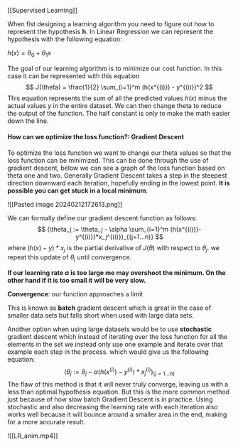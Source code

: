 [[Supervised Learning]]

When fist designing a learning algorithm you need to figure out how to represent the hypothesis **h**. In Linear Regression we can represent the hypothesis with the following equation:

$h(x) = \theta_0 + \theta_1x$

The goal of our learning algorithm is to minimize our cost function. In this case it can be represented with this equation 
$$
J(\theta) = \frac{1}{2} \sum_{i=1}^m (h(x^{(i)}) - y^{(i)})^2
$$
This equation represents the sum of all the predicted values $h(x)$ minus the actual values $y$ in the entire dataset. We can then change theta to reduce the output of the function. The half constant is only to make the math easier down the line. 

#### How can we optimize the loss function?: Gradient Descent

To optimize the loss function we want to change our theta values so that the loss function can be minimized. This can be done through the use of gradient descent, below we can see a graph of the loss function based on theta one and two. Generally Gradient Descent takes a step in the steepest direction downward each iteration, hopefully ending in the lowest point. **It is possible you can get stuck in a local minimum**.


![[Pasted image 20240212172613.png]]
 
We can formally define our gradient descent function as follows:
$$
(\theta_j := \theta_j - \alpha \sum_{i=1}^m (h(x^{(i)})-y^{(i)})*x_j^{(i)})_{(j=1...n)}
$$
where $(h(x)-y)*x_j$ is the partial derivative of $J(\theta)$ with respect to $\theta_j$. we repeat this update of $\theta_j$ until convergence.

**If our learning rate $\alpha$ is too large me may overshoot the minimum. On the other hand if it is too small it will be very slow.**

**Convergence**: our function approaches a limit

This is known as **batch** gradient descent which is great in the case of smaller data sets but falls short when used with large data sets.

Another option when using large datasets would be to use **stochastic** gradient descent which instead of iterating over the loss function for all the elements in the set we instead only use one example and iterate over that example each step in the process. which would give us the following equation:
$$
(\theta_j := \theta_j - \alpha(h(x^{(i)})-y^{(i)})*x_j^{(i)})_{(j=1...n)}
$$
The flaw of this method is that it will never truly converge, leaving us with a less than optimal hypothesis equation. But this is the more common method just because of how slow batch Gradient Descent is in practice. Using stochastic and also decreasing the learning rate with each iteration also works well because it will bounce around a smaller area in the end, making for a more accurate result.

![[LR_anim.mp4]]
